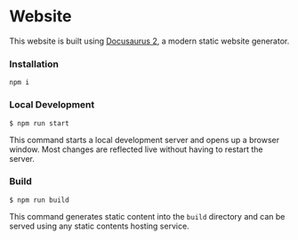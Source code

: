 # Website

This website is built using [Docusaurus 2](https://docusaurus.io/), a modern static website generator.

### Installation

```
npm i
```

### Local Development

```
$ npm run start
```

This command starts a local development server and opens up a browser window. Most changes are reflected live without having to restart the server.

### Build

```
$ npm run build
```

This command generates static content into the `build` directory and can be served using any static contents hosting service.